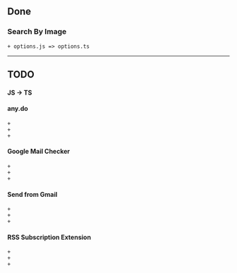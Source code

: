 ## Done

  ### Search By Image
    + options.js => options.ts


-------------------------

## TODO

#### JS -> TS


  #### any.do
    +
    +
    +
  #### Google Mail Checker
    +
    +
    +
  #### Send from Gmail
    +
    +
    +
  #### RSS Subscription Extension
    +
    +
    +

